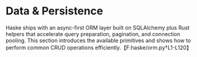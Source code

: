 # Data & Persistence

Haske ships with an async-first ORM layer built on SQLAlchemy plus Rust helpers that accelerate query preparation, pagination, and connection pooling. This section introduces the available primitives and shows how to perform common CRUD operations efficiently.【F:haske/orm.py†L1-L120】
